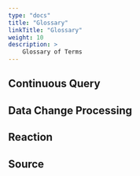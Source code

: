 ```yaml
---
type: "docs"
title: "Glossary"
linkTitle: "Glossary"
weight: 10
description: >
    Glossary of Terms
---
```


## Continuous Query

## Data Change Processing

## Reaction

## Source
